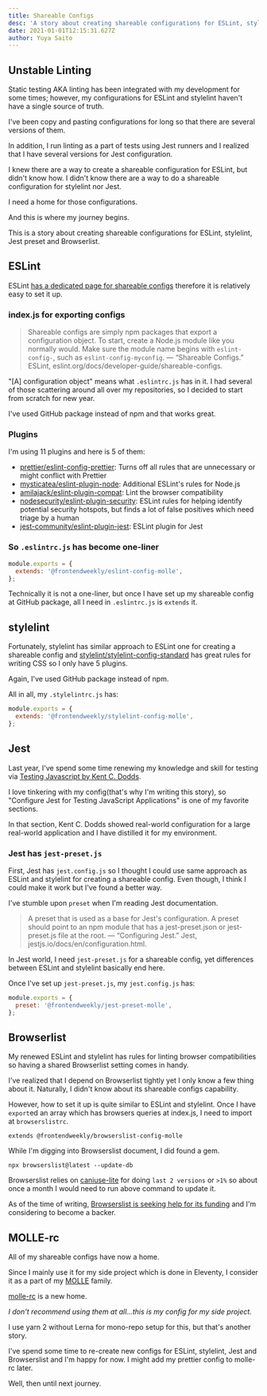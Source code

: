 ```yaml
---
title: Shareable Configs
desc: 'A story about creating shareable configurations for ESLint, stylelint, Jest preset and Browserlist'
date: 2021-01-01T12:15:31.627Z
author: Yuya Saito
---
```


## Unstable Linting

Static testing AKA linting has been integrated with my development for some times; however, my configurations for ESLint and stylelint haven't have a single source of truth.

I've been copy and pasting configurations for long so that there are several versions of them.

In addition, I run linting as a part of tests using Jest runners and I realized that I have several versions for Jest configuration.

I knew there are a way to create a shareable configuration for ESLint, but didn't know how.
I didn't know there are a way to do a shareable configuration for stylelint nor Jest.

I need a home for those configurations.

And this is where my journey begins.

This is a story about creating shareable configurations for ESLint, stylelint, Jest preset and Browserlist.

## ESLint

ESLint [has a dedicated page for shareable configs](https://eslint.org/docs/developer-guide/shareable-configs) therefore it is relatively easy to set it up.

### index.js for exporting configs

> Shareable configs are simply npm packages that export a configuration object. To start, create a Node.js module like you normally would. Make sure the module name begins with `eslint-config-`, such as `eslint-config-myconfig`.
> — “Shareable Configs.” ESLint, eslint.org/docs/developer-guide/shareable-configs.

"[A] configuration object" means what `.eslintrc.js` has in it. I had several of those scattering around all over my repositories, so I decided to start from scratch for new year.

I've used GitHub package instead of npm and that works great.

### Plugins

I'm using 11 plugins and here is 5 of them:

- [prettier/eslint-config-prettier](https://github.com/prettier/eslint-config-prettier): Turns off all rules that are unnecessary or might conflict with Prettier
- [mysticatea/eslint-plugin-node](https://github.com/mysticatea/eslint-plugin-node): Additional ESLint's rules for Node.js
- [amilajack/eslint-plugin-compat](https://github.com/amilajack/eslint-plugin-compat): Lint the browser compatibility
- [nodesecurity/eslint-plugin-security](https://github.com/nodesecurity/eslint-plugin-security): ESLint rules for helping identify potential security hotspots, but finds a lot of false positives which need triage by a human
- [jest-community/eslint-plugin-jest](https://github.com/jest-community/eslint-plugin-jest): ESLint plugin for Jest

### So `.eslintrc.js` has become one-liner

```js
module.exports = {
  extends: '@frontendweekly/eslint-config-molle',
};
```

Technically it is not a one-liner, but once I have set up my shareable config at GitHub package, all I need in `.eslintrc.js` is `extends` it.

## stylelint

Fortunately, stylelint has similar approach to ESLint one for creating a shareable config and [stylelint/stylelint-config-standard](https://github.com/stylelint/stylelint-config-standard) has great rules for writing CSS so I only have 5 plugins.

Again, I've used GitHub package instead of npm.

All in all, my `.stylelintrc.js` has:

```js
module.exports = {
  extends: '@frontendweekly/stylelint-config-molle',
};
```

## Jest

Last year, I've spend some time renewing my knowledge and skill for testing via [Testing Javascript by Kent C. Dodds](https://testingjavascript.com/).

I love tinkering with my config(that's why I'm writing this story), so "Configure Jest for Testing JavaScript Applications" is one of my favorite sections.

In that section, Kent C. Dodds showed real-world configuration for a large real-world application and I have distilled it for my environment.

### Jest has `jest-preset.js`

First, Jest has `jest.config.js` so I thought I could use same approach as ESLint and stylelint for creating a shareable config.
Even though, I think I could make it work but I've found a better way.

I've stumble upon `preset` when I'm reading Jest documentation.

> A preset that is used as a base for Jest's configuration. A preset should point to an npm module that has a jest-preset.json or jest-preset.js file at the root.
> — “Configuring Jest.” Jest, jestjs.io/docs/en/configuration.html.

In Jest world, I need `jest-preset.js` for a shareable config, yet differences between ESLint and stylelint basically end here.

Once I've set up `jest-preset.js`, my `jest.config.js` has:

```js
module.exports = {
  preset: '@frontendweekly/jest-preset-molle',
};
```

## Browserlist

My renewed ESLint and stylelint has rules for linting browser compatibilities so having a shared Browserlist setting comes in handy.

I've realized that I depend on Browserlist tightly yet I only know a few thing about it.
Naturally, I didn't know about its shareable configs capability.

However, how to set it up is quite similar to ESLint and stylelint.
Once I have `export`ed an array which has browsers queries at index.js, I need to import at `browserslistrc`.

```text
extends @frontendweekly/browserslist-config-molle
```

While I'm digging into Browserslist document, I did found a gem.

```shell
npx browserslist@latest --update-db
```

Browserslist relies on [caniuse-lite](https://github.com/ben-eb/caniuse-lite) for doing `last 2 versions` or `>1%` so about once a month I would need to run above command to update it.

As of the time of writing, [Browserslist is seeking help for its funding](https://browserl.ist/) and I'm considering to become a backer.

## MOLLE-rc

All of my shareable configs have now a home.

Since I mainly use it for my side project which is done in Eleventy, I consider it as a part of my [MOLLE](https://virga.frontendweekly.tokyo/posts/2020-04-30-creating-plugins-for-eleventy/) family.

[molle-rc](https://github.com/frontendweekly/molle-rc) is a new home.

*I don't recommend using them at all…this is my config for my side project.*

I use yarn 2 without Lerna for mono-repo setup for this, but that's another story.

I've spend some time to re-create new configs for ESLint, stylelint, Jest and Browserslist and I'm happy for now.
I might add my prettier config to molle-rc later. 

Well, then until next journey. 